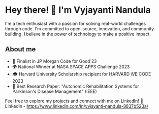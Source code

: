  # Hey there! 👋 I'm  Vyjayanti Nandula

I'm a tech enthusiast with a passion for solving real-world challenges through code. I'm committed to open-source, innovation, and community building. I believe in the power of technology to make a positive impact.

## About me
- 🚀 Finalist in JP Morgan Code for Good'23
- 🌍 National Winner at NASA SPACE APPS Challenge 2023
- 🎓 Harvard University Scholarship recipient for HARVARD WE CODE 2023
- 📝 Best Research Paper: "Autonomic Rehabilitation Systems for Parkinson's Disease Management" (IEEE)

Feel free to explore my projects and connect with me on LinkedIn! 🚀
Linkedin - https://www.linkedin.com/in/vyjayanti-nandula-8837b523a/
